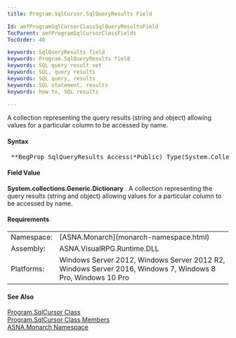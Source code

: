 ```yaml
---
title: Program.SqlCursor.SqlQueryResults Field

Id: amfProgramSqlCursorClassSqlQueryResultsField
TocParent: amfProgramSqlCursorClassFields
TocOrder: 40

keywords: SqlQueryResults field
keywords: Program.SqlQueryResults field
keywords: SQL query result set
keywords: SQL, query results
keywords: SQL query, results
keywords: SQL statement, results
keywords: how to, SQL results

---
```


A collection representing the query results (string and object) allowing values for a particular column to be accessed by name.

#### Syntax
<pre class="syntax"> **BegProp SqlQueryResults Access(*Public) Type(System.Collections.Generic.Dictionary)**       </pre>

#### Field Value
**System.collections.Generic.Dictionary** . A collection representing the query results (string and object) allowing values for a particular column to be accessed by name.

#### Requirements
<table class="dttable" cellspacing="0" cellpadding="4" width="60%">
           <colgroup>
            <col width="15%" style="font-weight:bold" />
            <col width="85%" />
          </colgroup>
          <tr>
            <td>Namespace:</td>
            <td>[ASNA.Monarch](monarch-namespace.html)</td>
          </tr>
          <tr>
            <td>Assembly:</td>
            <td>ASNA.VisualRPG.Runtime.DLL</td>
          </tr>
         <tr>
            <td>Platforms:</td>
            <td> Windows Server 2012, Windows Server 2012 R2, Windows Server 2016, Windows 7, Windows 8 Pro, Windows 10 Pro</td>
         </tr>
</table>

<!-- end -->

#### See Also
[ Program.SqlCursor Class](program-sql-cursor-class.html) <br /> [ Program.SqlCursor Class Members](program-sql-cursor-class-members.html) <br /> [ASNA.Monarch Namespace](monarch-namespace.html) 
